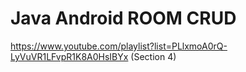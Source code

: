 # Java Android ROOM CRUD 

https://www.youtube.com/playlist?list=PLlxmoA0rQ-LyVuVR1LFvpR1K8A0HsIBYx (Section 4)
